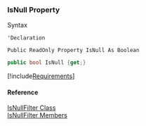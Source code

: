 ﻿### IsNull Property

Syntax

```vbnet
'Declaration

Public ReadOnly Property IsNull As Boolean
```

```csharp
public bool IsNull {get;}
```

[!include[Requirements](../partials/requirements.md)]

#### Reference

[IsNullFilter Class](fcSDK~FChoice.Foundation.Filters.IsNullFilter.md)  
[IsNullFilter Members](fcSDK~FChoice.Foundation.Filters.IsNullFilter_members.md)